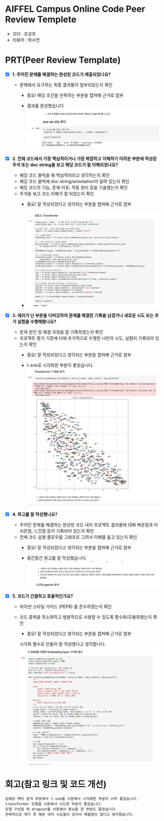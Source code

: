 # AIFFEL Campus Online Code Peer Review Templete
- 코더 : 조성호
- 리뷰어 : 박수연


# PRT(Peer Review Template)
- [X]  **1. 주어진 문제를 해결하는 완성된 코드가 제출되었나요?**
    - 문제에서 요구하는 최종 결과물이 첨부되었는지 확인
        - 중요! 해당 조건을 만족하는 부분을 캡쳐해 근거로 첨부

        - 결과를 완성했습니다
        ![결과](./review-images/결과.png)
    
- [X]  **2. 전체 코드에서 가장 핵심적이거나 가장 복잡하고 이해하기 어려운 부분에 작성된 
주석 또는 doc string을 보고 해당 코드가 잘 이해되었나요?**
    - 해당 코드 블럭을 왜 핵심적이라고 생각하는지 확인
    - 해당 코드 블럭에 doc string/annotation이 달려 있는지 확인
    - 해당 코드의 기능, 존재 이유, 작동 원리 등을 기술했는지 확인
    - 주석을 보고 코드 이해가 잘 되었는지 확인
        - 중요! 잘 작성되었다고 생각되는 부분을 캡쳐해 근거로 첨부

        - ![트랜스포머](./review-images/트랜스포머모델.png)
        
- [X]  **3. 에러가 난 부분을 디버깅하여 문제를 해결한 기록을 남겼거나
새로운 시도 또는 추가 실험을 수행해봤나요?**
    - 문제 원인 및 해결 과정을 잘 기록하였는지 확인
    - 프로젝트 평가 기준에 더해 추가적으로 수행한 나만의 시도, 
    실험이 기록되어 있는지 확인
        - 중요! 잘 작성되었다고 생각되는 부분을 캡쳐해 근거로 첨부

        - t-sne로 시각화한 부분이 좋았습니다.
        ![t-sne](./review-images/t-sne시각화.png)
        
- [X]  **4. 회고를 잘 작성했나요?**
    - 주어진 문제를 해결하는 완성된 코드 내지 프로젝트 결과물에 대해
    배운점과 아쉬운점, 느낀점 등이 기록되어 있는지 확인
    - 전체 코드 실행 플로우를 그래프로 그려서 이해를 돕고 있는지 확인
        - 중요! 잘 작성되었다고 생각되는 부분을 캡쳐해 근거로 첨부

        - 중간중간 회고를 잘 작성했습니다.
        ![회고](./review-images/회고.png)
        
- [X]  **5. 코드가 간결하고 효율적인가요?**
    - 파이썬 스타일 가이드 (PEP8) 를 준수하였는지 확인
    - 코드 중복을 최소화하고 범용적으로 사용할 수 있도록 함수화/모듈화했는지 확인
        - 중요! 잘 작성되었다고 생각되는 부분을 캡쳐해 근거로 첨부

        시각화 함수로 만들어 잘 작성했다고 생각합니다.
        ![함수](./review-images/시각화함수.png)


# 회고(참고 링크 및 코드 개선)
```
임베딩 벡터 분석 부분에서 t-sne를 사용해서 시각화한 부분이 너무 좋았습니다.   
transformer 모델을 사용해서 시도한 부분이 좋았습니다.   
모델 구성할 때 dropout를 사용해서 튜닝을 한 부분도 좋았습니다. 
전체적으로 제가 못 해본 여러 시도들이 있어서 배울점이 많다고 생각했습니다. 
```
